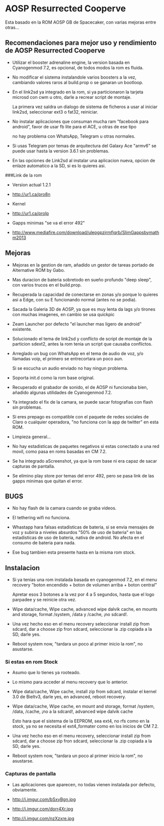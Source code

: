 # AOSP Resurrected Cooperve

Esta basado en la ROM AOSP GB de Spacecaker, con varias mejoras entre otras...

## Recomendaciones para mejor uso y rendimiento de AOSP Resurrected Cooperve

+ Utilizar el booster adrenaline engine, la version basada en Cyanogenmod 7.2, es opcional, de todos modos la rom es fluida.

+ No modificar el sistema instalandole varios boosters a la vez, cambiando valores raros al build.prop o se ganaran un bootloop.

+ En el link2sd ya integrado en la rom, si ya particionaron la tarjeta microsd con cwm u otro, darle a recrear script de montaje.

  La primera vez saldra un dialogo de sistema de ficheros a usar al iniciar link2sd, seleccionar ext3 o fat32, reiniciar.

+ No instalar aplicaciones que consuman mucha ram "facebook para android", favor de usar fb lite para el ACE, u otras de ese tipo

  no hay problema con WhatsApp, Telegram u otras normales.

+ Si usas Telegram por temas de arquitectura del Galaxy Ace "armv6" se puede usar hasta la version 3.6.1 sin problemas.

+ En las opciones de Link2sd al instalar una aplicacion nueva, opcion de enlaze automatico a la SD, si es lo quieres asi.

###Link de la rom 

+ Version actual 1.2.1

+ http://ur1.ca/pro8n

+ Kernel

+ http://ur1.ca/prolp

+ Gapps minimas "se va el error 492"

+ http://www.mediafire.com/download/ulepgpzjrmfjqrb/SlimGappsbymathm2013

## Mejoras

+ Mejoras en la gestion de ram, añadido un gestor de tareas portado de Alternative ROM by Gabo.

+ Mas duracion de bateria sobretodo en sueño profundo "deep sleep", con varios trucos en el build.prop.

+ Recuperada la capacidad de conectarse en zonas y/o porque lo quieres asi a Edge, con su E funcionando normal (antes no se podia).

+ Sacada la Galeria 3D de AOSP, ya que es muy lenta da lags y/o tirones con muchas imagenes, en cambio se usa quickpic

+ Zeam Launcher por defecto "el launcher mas ligero de android" existente.

+ Solucionado el tema de link2sd y conflicto de script de montaje de la particion sdext2, antes la rom tenia un script que causaba conflictos.

+ Arreglado un bug con WhatsApp en el tema de audio de voz, y/o llamadas voip, el primero se entrecortara un poco aun.

  Si se escucha un audio enviado no hay ningun problema.

+ Soporta init.d como la rom base original.

+ Recuperado el grabador de sonido, el de AOSP ni funcionaba bien, añadido algunas utilidades de Cyanogenmod 7.2.

+ Ya integrado el fix de la camara, se puede sacar fotografias con flash sin problemas.

+ Si eres prepago es compatible con el paquete de redes sociales de Claro o cualquier operadora, "no funciona con la app de twitter" en esta ROM.

+ Limpieza general...

+ No hay estadisticas de paquetes negativos si estas conectado a una red movil, como pasa en roms basadas en CM 7.2.

+ Se ha integrado aScreenshot, ya que la rom base ni era capaz de sacar capturas de pantalla.

+ Se elimino play store por temas del error 492, pero se pasa link de las gapps minimas que quitan el error.

## BUGS

+ No hay flash de la camara cuando se graba videos.

+ El tethering wifi no funciona.

+ Whastapp hara falsas estadisticas de bateria, si se envia mensajes de voz y subiria a niveles absurdos "50% de uso de bateria" en las estadisticas de uso de bateria, nativa de android. No afecta en el consumo de bateria para nada.

+ Ese bug tambien esta presente hasta en la misma rom stock.

## Instalacion

+ Si ya tenias una rom instalada basada en cyanogenmod 7.2, en el menu recovery "boton encendido + boton de volumen arriba + boton central"

  Apretar esos 3 botones a la vez por 4 a 5 segundos, hasta que el logo parpadee y se reinicie otra vez.

+ Wipe data/cache, Wipe cache, advanced wipe dalvik cache, en mounts and storage, format /system, /data y /cache, ¡no sdcard!.

+ Una vez hecho eso en el menu recovery seleccionar install zip from sdcard, dar a choose zip fron sdcard, seleccionar la .zip copiada a la SD, darle yes.

+ Reboot system now, "tardara un poco al primer inicio la rom", no asustarse.

### Si estas en rom Stock

+ Asumo que lo tienes ya rooteado.

+ Lo mismo para acceder al menu recovery que lo anterior.

+ Wipe data/cache, Wipe cache, install zip from sdcard, instalar el kernel 3.0 de Bieltv3, darle yes, en advanced, reboot recovery.

+ Wipe data/cache, Wipe cache, en mount and storage, format /system, /data, /cache, ¡no a la sdcard!, advanced wipe dalvik cache

  Esto hara que el sistema de la EEPROM, sea ext4, no rfs como en la stock, ya no se necesita el ext4_formater como en los inicios de CM 7.2.

+ Una vez hecho eso en el menu recovery, seleccionar install zip from sdcard, dar a choose zip fron sdcard, seleccionar la .zip copiada a la SD, darle yes.

+ Reboot system now, "tardara un poco al primer inicio la rom", no asustarse.

### Capturas de pantalla

+ Las aplicaciones que aparecen, no todas vienen instalada por defecto, obviamente.

+ http://i.imgur.com/bSxyBgn.jpg

+ http://i.imgur.com/dorr4Xr.jpg

+ http://i.imgur.com/nzXzxre.jpg
